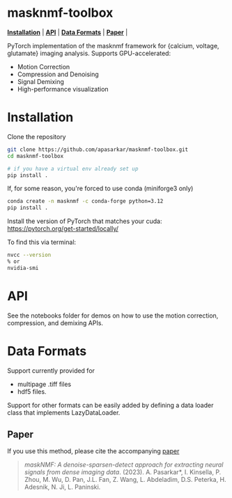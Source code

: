 # masknmf-toolbox


[**Installation**](https://github.com/apasarkar/masknmf-toolbox#Installation) |
[**API**](https://github.com/apasarkar/masknmf-toolbox#API) |
[**Data Formats**](https://github.com/apasarkar/masknmf-toolbox#examples) |
[**Paper**](https://github.com/apasarkar/masknmf-toolbox#Paper) |


PyTorch implementation of the masknmf framework for {calcium, voltage, glutamate} imaging analysis. Supports GPU-accelerated:
- Motion Correction
- Compression and Denoising
- Signal Demixing
- High-performance visualization

# Installation

Clone the repository

```bash
git clone https://github.com/apasarkar/masknmf-toolbox.git
cd masknmf-toolbox

# if you have a virtual env already set up
pip install .

```
If, for some reason, you're forced to use conda (miniforge3 only)

```bash
conda create -n masknmf -c conda-forge python=3.12
pip install .
```

Install the version of PyTorch that matches your cuda: https://pytorch.org/get-started/locally/

To find this via terminal:

```bash
nvcc --version
% or
nvidia-smi
```

# API
See the notebooks folder for demos on how to use the motion correction, compression, and demixing APIs.

# Data Formats
Support currently provided for 
- multipage .tiff files 
- hdf5 files. 

Support for other formats can be easily added by defining a data loader class that implements LazyDataLoader. 

## Paper

If you use this method, please cite the accompanying [paper](https://www.biorxiv.org/content/10.1101/2023.09.14.557777v1)

> _maskNMF: A denoise-sparsen-detect approach for extracting neural signals from dense imaging data_. (2023). A. Pasarkar\*, I. Kinsella, P. Zhou, M. Wu, D. Pan, J.L. Fan, Z. Wang, L. Abdeladim, D.S. Peterka, H. Adesnik, N. Ji, L. Paninski.
